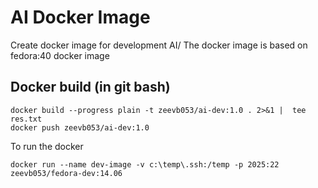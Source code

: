 # AI Docker Image

Create docker image for development AI/
The docker image is based on fedora:40 docker image  

## Docker build (in git bash)
~~~
docker build --progress plain -t zeevb053/ai-dev:1.0 . 2>&1 |  tee res.txt
docker push zeevb053/ai-dev:1.0
~~~


To run the docker  
~~~
docker run --name dev-image -v c:\temp\.ssh:/temp -p 2025:22 zeevb053/fedora-dev:14.06
~~~

